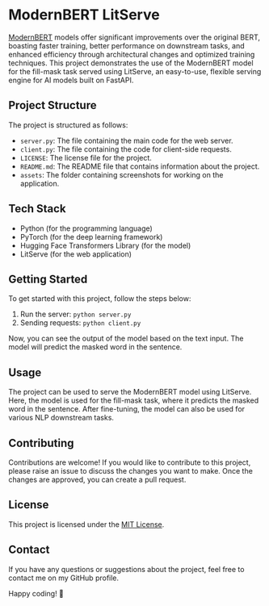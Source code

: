 # ModernBERT LitServe

[ModernBERT](https://huggingface.co/answerdotai/ModernBERT-base) models offer significant improvements over the original BERT, boasting faster training, better performance on downstream tasks, and enhanced efficiency through architectural changes and optimized training techniques. This project demonstrates the use of the ModernBERT model for the fill-mask task served using LitServe, an easy-to-use, flexible serving engine for AI models built on FastAPI.

## Project Structure

The project is structured as follows:

- `server.py`: The file containing the main code for the web server.
- `client.py`: The file containing the code for client-side requests.
- `LICENSE`: The license file for the project.
- `README.md`: The README file that contains information about the project.
- `assets`: The folder containing screenshots for working on the application.

## Tech Stack

- Python (for the programming language)
- PyTorch (for the deep learning framework)
- Hugging Face Transformers Library (for the model)
- LitServe (for the web application)

## Getting Started

To get started with this project, follow the steps below:

1. Run the server: `python server.py`
2. Sending requests: `python client.py`

Now, you can see the output of the model based on the text input. The model will predict the masked word in the sentence.

## Usage

The project can be used to serve the ModernBERT model using LitServe. Here, the model is used for the fill-mask task, where it predicts the masked word in the sentence. After fine-tuning, the model can also be used for various NLP downstream tasks.

## Contributing

Contributions are welcome! If you would like to contribute to this project, please raise an issue to discuss the changes you want to make. Once the changes are approved, you can create a pull request.

## License

This project is licensed under the [MIT License](LICENSE).

## Contact

If you have any questions or suggestions about the project, feel free to contact me on my GitHub profile.

Happy coding! 🚀
